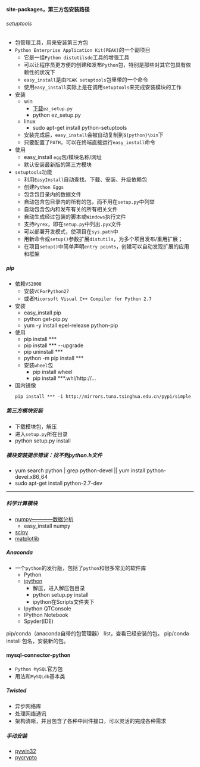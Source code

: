 ﻿**site-packages，第三方包安装路径**

###### setuptools
- 包管理工具，用来安装第三方包
- `Python Enterprise Application Kit(PEAK)`的一个副项目
    + 它是一组`Python distutilsde`工具的增强工具
    + 可以让程序员更方便的创建和发布`Python`包，特别是那些对其它包具有依赖性的状况下
    + `easy_install`是由`PEAK setuptools`包里带的一个命令
    + 使用`easy_install`实际上是在调用`setuptools`来完成安装模块的工作
- 安装
    + win
        * [下载](https://pypi.python.org/pypi/setuptools)`ez_setup.py`
        * python ez_setup.py
    + linux
        * sudo apt-get install python-setuptools
    + 安装完成后，`easy_install`会被自动复制到`${python}\bin`下
    + 只要配置了`PATH`，可以在终端直接运行`easy_install`命令
- 使用
    + easy_install `egg`包/模块名称/网址
    + 默认安装最新版的第三方模块
- `setuptools`功能
    + 利用`EasyInstall`自动查找、下载、安装、升级依赖包
    + 创建`Python Eggs`
    + 包含包目录内的数据文件
    + 自动包含包目录内的所有的包，而不用在`setup.py`中列举
    + 自动包含包内和发布有关的所有相关文件
    + 自动生成经过包装的脚本或`Windows`执行文件
    + 支持`Pyrex`，即在`setup.py`中列出`.pyx`文件
    + 可以部署开发模式，使项目在`sys.path`中
    + 用新命令或`setup()`参数扩展`distutils`，为多个项目发布/重用扩展；
    + 在项目`setup()`中简单声明`entry points`，创建可以自动发现扩展的应用和框架

##### pip
- 依赖`VS2008`
    + 安装`VCForPython27`
    + 或者`Micorsoft Visual C++ Compiler for Python 2.7`
- 安装
    + easy_install pip
    + python get-pip.py
    + yum -y install epel-release python-pip
- 使用
    + pip install ***
    + pip install *** --upgrade
    + pip uninstall ***
    + python -m pip install ***
    + 安装`wheel`包
        * pip install wheel
        * pip install ***.whl/http://...
- 国内镜像
    ```shell
    pip install *** -i http://mirrors.tuna.tsinghua.edu.cn/pypi/simple
    ```

##### 第三方模块安装
- 下载模块包，解压
- 进入`setup.py`所在目录
- python setup.py install

##### 模块安装提示错误：找不到python.h文件
- yum search python | grep python-devel || yum install python-devel.x86_64
- sudo apt-get install python-2.7-dev

---
##### 科学计算模块
- [numpy————数据分析](http://sourceforge.net/projects/numpy/files/NumPy/)
    - easy_install numpy
- [scipy](http://sourceforge.net/projects/scipy/files/)
- [matplotlib](http://matplotlib.org/downloads.html)

##### Anaconda
- 一个`python`的发行版，包括了`python`和很多常见的软件库
    + Python
    + [ipython](http://archive.ipython.org/release/2.3.1/ipython-2.3.1.zip)
        *  解压，进入解压包目录
        *  python setup.py install
        *  ipython在Scripts文件夹下
    + Ipython QTConsole
    + IPython Notebook
    + Spyder(IDE)

pip/conda（anaconda自带的包管理器） list，查看已经安装的包。
pip/conda install 包名，安装新的包。

#### mysql-connector-python
- `Python MySQL`官方包
- 用法和`MySQLdb`基本类

##### Twisted
- 异步网络库
- 处理网络通讯
- 架构清晰，并且包含了各种中间件接口，可以灵活的完成各种需求

##### 手动安装
- [pywin32](http://sourceforge.net/projects/pywin32/files%2Fpywin32/)
- [pycrypto](http://www.voidspace.org.uk/python/modules.shtml#pycrypto)